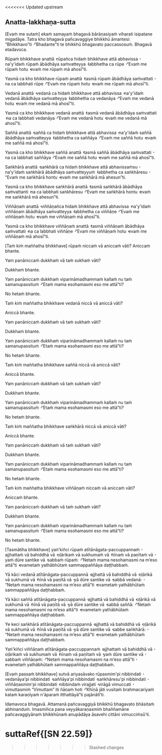 <<<<<<< Updated upstream
## Anatta-lakkhaṇa-sutta<a id="anatta-lakkhana"></a>

[Evaṁ me sutaṁ] ekaṁ samayaṁ bhagavā bārāṇasiyaṁ viharati isipatane migadāye. Tatra kho bhagavā pañcavaggiye bhikkhū āmantesi: “Bhikkhavo”ti  ̓  “Bhadante”ti te bhikkhū bhagavato paccassosuṁ. Bhagavā etadavoca.

Rūpaṁ bhikkhave anattā  ̓  rūpañca hidaṁ bhikkhave attā abhavissa  ̓  na'y'idaṁ rūpaṁ ābādhāya saṁvatteyya  ̓  labbhetha ca rūpe  ̓  “Evaṁ me rūpaṁ hotu  ̓  evaṁ me rūpaṁ mā ahosī”ti.

Yasmā ca kho bhikkhave rūpaṁ anattā  ̓  tasmā rūpaṁ ābādhāya saṁvattati  ̓  na ca labbhati rūpe  ̓  “Evaṁ me rūpaṁ hotu  ̓  evaṁ me rūpaṁ mā ahosī”ti.

Vedanā anattā  ̓  vedanā ca hidaṁ bhikkhave attā abhavissa  ̓  na'y'idaṁ vedanā ābādhāya saṁvatteyya  ̓  labbhetha ca vedanāya  ̓  “Evaṁ me vedanā hotu  ̓  evaṁ me vedanā mā ahosī”ti.

Yasmā ca kho bhikkhave vedanā anattā  ̓  tasmā vedanā ābādhāya saṁvattati  ̓  na ca labbhati vedanāya  ̓  “Evaṁ me vedanā hotu  ̓  evaṁ me vedanā mā ahosī”ti.

Saññā anattā  ̓  saññā ca hidaṁ bhikkhave attā abhavissa  ̓  na'y'idaṁ saññā ābādhāya saṁvatteyya  ̓  labbhetha ca saññāya  ̓  “Evaṁ me saññā hotu  ̓  evaṁ me saññā mā ahosī”ti.

Yasmā ca kho bhikkhave saññā anattā  ̓  tasmā saññā ābādhāya saṁvattati  ̓  na ca labbhati saññāya  ̓  “Evaṁ me saññā hotu  ̓  evaṁ me saññā mā ahosī”ti.

Saṅkhārā anattā  ̓  saṅkhārā ca hidaṁ bhikkhave attā abhavissaṁsu  ̓  na'y'idaṁ saṅkhārā ābādhāya saṁvatteyyuṁ  ̓  labbhetha ca saṅkhāresu  ̓  “Evaṁ me saṅkhārā hontu  ̓  evaṁ me saṅkhārā mā ahesun”ti.

Yasmā ca kho bhikkhave saṅkhārā anattā  ̓  tasmā saṅkhārā ābādhāya saṁvattanti  ̓  na ca labbhati saṅkhāresu  ̓  “Evaṁ me saṅkhārā hontu  ̓  evaṁ me saṅkhārā mā ahesun”ti.

Viññāṇaṁ anattā  ̓  viññāṇañca hidaṁ bhikkhave attā abhavissa  ̓  na'y'idaṁ viññāṇam ābādhāya saṁvatteyya  ̓  labbhetha ca viññāṇe  ̓  “Evaṁ me viññāṇaṁ hotu  ̓  evaṁ me viññāṇaṁ mā ahosī”ti.

Yasmā ca kho bhikkhave viññāṇaṁ anattā  ̓  tasmā viññāṇaṁ ābādhāya saṁvattati  ̓  na ca labbhati viññāṇe  ̓  “Evaṁ me viññāṇaṁ hotu  ̓  evaṁ me viññāṇaṁ mā ahosī”ti.

[Taṁ kiṁ maññatha bhikkhave] rūpaṁ niccaṁ vā aniccaṁ vāti? Aniccaṁ bhante.

Yam panāniccaṁ dukkhaṁ vā taṁ sukhaṁ vāti?

Dukkhaṁ bhante.

Yam panāniccaṁ dukkhaṁ viparināmadhammaṁ kallaṁ nu taṁ samanupassituṁ  ̓  “Etaṁ mama esohamasmi eso me attā”ti?

No hetaṁ bhante.

Taṁ kiṁ maññatha bhikkhave vedanā niccā vā aniccā vāti?

Aniccā bhante.

Yam panāniccaṁ dukkhaṁ vā taṁ sukhaṁ vāti?

Dukkhaṁ bhante.

Yam panāniccaṁ dukkhaṁ viparināmadhammaṁ kallaṁ nu taṁ samanupassituṁ  ̓  “Etaṁ mama esohamasmi eso me attā”ti?

No hetaṁ bhante.

Taṁ kiṁ maññatha bhikkhave saññā niccā vā aniccā vāti?

Aniccā bhante.

Yam panāniccaṁ dukkhaṁ vā taṁ sukhaṁ vāti?

Dukkhaṁ bhante.

Yam panāniccaṁ dukkhaṁ viparināmadhammaṁ kallaṁ nu taṁ samanupassituṁ  ̓  “Etaṁ mama esohamasmi eso me attā”ti?

No hetaṁ bhante.

Taṁ kiṁ maññatha bhikkhave saṅkhārā niccā vā aniccā vāti?

Aniccā bhante.

Yam panāniccaṁ dukkhaṁ vā taṁ sukhaṁ vāti?

Dukkhaṁ bhante.

Yam panāniccaṁ dukkhaṁ viparināmadhammaṁ kallaṁ nu taṁ samanupassituṁ  ̓  “Etaṁ mama esohamasmi eso me attā”ti?

No hetaṁ bhante.

Taṁ kiṁ maññatha bhikkhave viññāṇaṁ niccaṁ vā aniccaṁ vāti?

Aniccaṁ bhante.

Yam panāniccaṁ dukkhaṁ vā taṁ sukhaṁ vāti?

Dukkhaṁ bhante.

Yam panāniccaṁ dukkhaṁ viparināmadhammaṁ kallaṁ nu taṁ samanupassituṁ  ̓  “Etaṁ mama esohamasmi eso me attā”ti?

No hetaṁ bhante.

[Tasmātiha bhikkhave] yaṅ'kiñci rūpaṁ atītānāgata-paccuppannaṁ  ̓  ajjhattaṁ vā bahiddhā vā  ̓  oḷārikaṁ vā sukhumaṁ vā  ̓  hīnaṁ vā paṇītaṁ vā  ̓  yaṁ dūre santike vā  ̓  sabbaṁ rūpaṁ:  ̓  “Netaṁ mama nesohamasmi na m’eso attā”ti  ̓  evametaṁ yathābhūtaṁ sammappaññāya daṭṭhabbaṁ.

Yā kāci vedanā atītānāgata-paccuppannā  ̓  ajjhattā vā bahiddhā vā  ̓  oḷārikā vā sukhumā vā  ̓  hīnā vā paṇītā vā  ̓  yā dūre santike vā  ̓  sabbā vedanā:  ̓  “Netaṁ mama nesohamasmi na m’eso attā”ti  ̓  evametaṁ yathābhūtaṁ sammappaññāya daṭṭhabbaṁ.

Yā kāci saññā atītānāgata-paccuppannā  ̓  ajjhattā vā bahiddhā vā  ̓  oḷārikā vā sukhumā vā  ̓  hīnā vā paṇītā vā  ̓  yā dūre santike vā  ̓  sabbā saññā:  ̓  “Netaṁ mama nesohamasmi na m’eso attā”ti  ̓  evametaṁ yathābhūtaṁ sammappaññāya daṭṭhabbaṁ.

Ye keci saṅkhārā atītānāgata-paccuppannā  ̓  ajjhattā vā bahiddhā vā  ̓  oḷārikā vā sukhumā vā  ̓  hīnā vā paṇītā vā  ̓  yā dūre santike vā  ̓  sabbe saṅkhārā:  ̓  “Netaṁ mama nesohamasmi na m’eso attā”ti  ̓  evametaṁ yathābhūtaṁ sammappaññāya daṭṭhabbaṁ.

Yaṅ'kiñci viññāṇaṁ atītānāgata-paccuppannaṁ  ̓  ajjhattaṁ vā bahiddhā vā  ̓  oḷārikaṁ vā sukhumaṁ vā  ̓  hīnaṁ vā paṇītaṁ vā  ̓  yaṁ dūre santike vā  ̓  sabbaṁ viññāṇaṁ:  ̓  “Netaṁ mama nesohamasmi na m’eso attā”ti  ̓  evametaṁ yathābhūtaṁ sammappaññāya daṭṭhabbaṁ.

[Evaṁ passaṁ bhikkhave] sutvā ariyasāvako rūpasmim'pi nibbindati  ̓  vedanāya'pi nibbindati  ̓  saññāya'pi nibbindati  ̓  saṅkhāresu'pi nibbindati  ̓  viññāṇasmim'pi nibbindati  ̓  nibbindaṁ virajjati  ̓  virāgā vimuccati  ̓  vimuttasmiṁ “Vimuttam” iti ñāṇaṁ hoti  ̓  “Khīṇā jāti vusitaṁ brahmacariyaṁ kataṁ karaṇīyaṁ n'āparaṁ itthattāyā”ti pajānātī’ti.

Idamavoca bhagavā. Attamanā pañcavaggiyā bhikkhū bhagavato bhāsitaṁ abhinanduṁ. Imasmiñca pana veyyākaraṇasmiṁ bhaññamāne pañcavaggiyānaṁ bhikkhūnaṁ anupādāya āsavehi cittāni vimucciṁsū’ti.

suttaRef{[SN 22.59]}
=======
>>>>>>> Stashed changes
